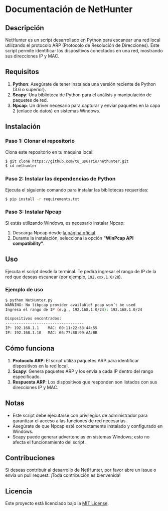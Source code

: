# Documentación de NetHunter

## Descripción
NetHunter es un script desarrollado en Python para escanear una red local utilizando el protocolo ARP (Protocolo de Resolución de Direcciones). Este script permite identificar los dispositivos conectados en una red, mostrando sus direcciones IP y MAC.


## Requisitos

1. **Python**: Asegúrate de tener instalada una versión reciente de Python (3.6 o superior).
2. **Scapy**: Una biblioteca de Python para el análisis y manipulación de paquetes de red.
3. **Npcap**: Un driver necesario para capturar y enviar paquetes en la capa 2 (enlace de datos) en sistemas Windows.

## Instalación

### Paso 1: Clonar el repositorio
Clona este repositorio en tu máquina local:
```bash
$ git clone https://github.com/tu_usuario/nethunter.git
$ cd nethunter
```

### Paso 2: Instalar las dependencias de Python
Ejecuta el siguiente comando para instalar las bibliotecas requeridas:
```bash
$ pip install -r requirements.txt
```

### Paso 3: Instalar Npcap
Si estás utilizando Windows, es necesario instalar Npcap:
1. Descarga Npcap desde [la página oficial](https://npcap.com/#download).
2. Durante la instalación, selecciona la opción **"WinPcap API compatibility"**.

## Uso

Ejecuta el script desde la terminal. Te pedirá ingresar el rango de IP de la red que deseas escanear (por ejemplo, `192.xxx.1.0/28`).

### Ejemplo de uso
```bash
$ python NetHunter.py
WARNING: No libpcap provider available! pcap won’t be used
Ingresa el rango de IP (e.g., 192.168.1.0/24): 192.168.1.0/24

Dispositivos encontrados:
-----------------------------------
IP: 192.168.1.1    MAC: 00:11:22:33:44:55
IP: 192.168.1.10   MAC: 66:77:88:99:AA:BB
```

## Cómo funciona

1. **Protocolo ARP**: El script utiliza paquetes ARP para identificar dispositivos en la red local.
2. **Scapy**: Genera paquetes ARP y los envía a cada IP dentro del rango especificado.
3. **Respuesta ARP**: Los dispositivos que responden son listados con sus direcciones IP y MAC.


## Notas

- Este script debe ejecutarse con privilegios de administrador para garantizar el acceso a las funciones de red necesarias.
- Asegúrate de que Npcap esté correctamente instalado y configurado en Windows.
- Scapy puede generar advertencias en sistemas Windows; esto no afecta el funcionamiento del script.

## Contribuciones
Si deseas contribuir al desarrollo de NetHunter, por favor abre un issue o envía un pull request. ¡Toda contribución es bienvenida!

## Licencia
Este proyecto está licenciado bajo la [MIT License](LICENSE).

